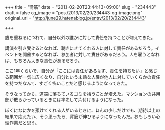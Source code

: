 +++
title = "背筋"
date = "2013-02-20T23:44:43+09:00"
slug = "234443"
draft = false
og_image = "post/2013/02/20/234443-og-image.png"
original_url = "http://june29.hatenablog.jp/entry/2013/02/20/234443"

+++

<p>歳を重ねるにつれて、自分以外の誰かに対して責任を持つことが増えてきた。</p>
<p>講演を引き受けるとなれば、聴きにきてくれる人に対して責任があるだろう。イベントを開催するとなれば、参加者に対して責任があるだろう。人を雇うとなれば、もちろん大きな責任があるだろう。</p>
<p>ここ1年くらいで、自分が「ここには責任があるはず、責任を持ちたい」と感じる範囲が一気に広くなり、自分という未熟な人間が他人に対していくらかの責任を持つだなんて、すごく怖いことだと感じるようになってきた。</p>
<p>そうなってから、道端に落ちているゴミを拾うことが増えた。マンションの共用部が散らかっているときには率先して片付けるようになった。</p>
<p>ぼくになにかを預けてくれる人がいるときに、ほんの少しだけでも、期待以上の結果で応えたい、そう思ったら、背筋が伸びるようになったんだ。おもしろい心理作業だと思う。</p>